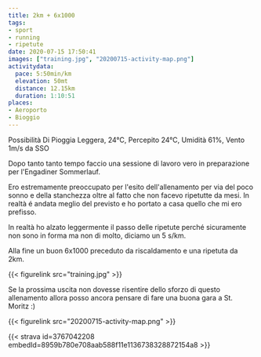 ```yaml
---
title: 2km + 6x1000
tags:
- sport
- running
- ripetute
date: 2020-07-15 17:50:41
images: ["training.jpg", "20200715-activity-map.png"]
activitydata:
  pace: 5:50min/km
  elevation: 50mt
  distance: 12.15km
  duration: 1:10:51
places:
- Aeroporto
- Bioggio
---
```


Possibilità Di Pioggia Leggera, 24°C, Percepito 24°C, Umidità 61%, Vento 1m/s da SSO

Dopo tanto tanto tempo faccio una sessione di lavoro vero in preparazione per l'Engadiner Sommerlauf.

Ero estremamente preoccupato per l'esito dell'allenamento per via del poco sonno e della stanchezza oltre al fatto che non facevo ripetutte da mesi.
In realtà é andata meglio del previsto e ho portato a casa quello che mi ero prefisso.

In realtà ho alzato leggermente il passo delle ripetute perché sicuramente non sono in forma ma non di molto, diciamo un 5 s/km.

Alla fine un buon 6x1000 preceduto da riscaldamento e una ripetuta da 2km.

{{< figurelink src="training.jpg" >}}

Se la prossima uscita non dovesse risentire dello sforzo di questo allenamento allora posso ancora pensare di fare una buona gara a St. Moritz :)


{{< figurelink src="20200715-activity-map.png" >}}


{{< strava id=3767042208 embedId=8959b780e708aab588f11e1136738328872154a8 >}}
